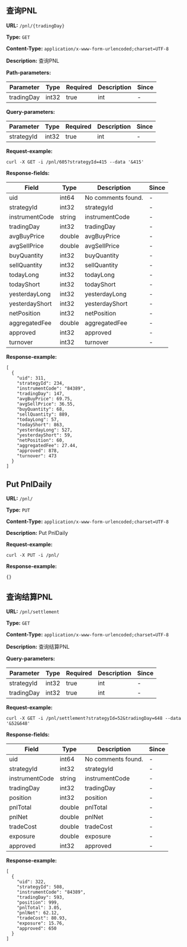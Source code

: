 
# 
## 查询PNL

**URL:** `/pnl/{tradingDay}`

**Type:** `GET`


**Content-Type:** `application/x-www-form-urlencoded;charset=UTF-8`

**Description:** 查询PNL


**Path-parameters:**

| Parameter | Type | Required | Description | Since |
|-----------|------|----------|-------------|-------|
|tradingDay|int32|true|int|-|

**Query-parameters:**

| Parameter | Type | Required | Description | Since |
|-----------|------|----------|-------------|-------|
|strategyId|int32|true|int|-|


**Request-example:**
```
curl -X GET -i /pnl/605?strategyId=415 --data '&415'
```

**Response-fields:**

| Field | Type | Description | Since |
|-------|------|-------------|-------|
|uid|int64|No comments found.|-|
|strategyId|int32|strategyId|-|
|instrumentCode|string|instrumentCode|-|
|tradingDay|int32|tradingDay|-|
|avgBuyPrice|double|avgBuyPrice|-|
|avgSellPrice|double|avgSellPrice|-|
|buyQuantity|int32|buyQuantity|-|
|sellQuantity|int32|sellQuantity|-|
|todayLong|int32|todayLong|-|
|todayShort|int32|todayShort|-|
|yesterdayLong|int32|yesterdayLong|-|
|yesterdayShort|int32|yesterdayShort|-|
|netPosition|int32|netPosition|-|
|aggregatedFee|double|aggregatedFee|-|
|approved|int32|approved|-|
|turnover|int32|turnover|-|

**Response-example:**
```
[
  {
    "uid": 311,
    "strategyId": 234,
    "instrumentCode": "84389",
    "tradingDay": 147,
    "avgBuyPrice": 69.75,
    "avgSellPrice": 36.55,
    "buyQuantity": 68,
    "sellQuantity": 889,
    "todayLong": 57,
    "todayShort": 863,
    "yesterdayLong": 527,
    "yesterdayShort": 59,
    "netPosition": 60,
    "aggregatedFee": 27.44,
    "approved": 878,
    "turnover": 473
  }
]
```

## Put PnlDaily

**URL:** `/pnl/`

**Type:** `PUT`


**Content-Type:** `application/x-www-form-urlencoded;charset=UTF-8`

**Description:** Put PnlDaily





**Request-example:**
```
curl -X PUT -i /pnl/
```

**Response-example:**
```
{}
```

## 查询结算PNL

**URL:** `/pnl/settlement`

**Type:** `GET`


**Content-Type:** `application/x-www-form-urlencoded;charset=UTF-8`

**Description:** 查询结算PNL



**Query-parameters:**

| Parameter | Type | Required | Description | Since |
|-----------|------|----------|-------------|-------|
|strategyId|int32|true|int|-|
|tradingDay|int32|true|int|-|


**Request-example:**
```
curl -X GET -i /pnl/settlement?strategyId=52&tradingDay=648 --data '&52&648'
```

**Response-fields:**

| Field | Type | Description | Since |
|-------|------|-------------|-------|
|uid|int64|No comments found.|-|
|strategyId|int32|strategyId|-|
|instrumentCode|string|instrumentCode|-|
|tradingDay|int32|tradingDay|-|
|position|int32|position|-|
|pnlTotal|double|pnlTotal|-|
|pnlNet|double|pnlNet|-|
|tradeCost|double|tradeCost|-|
|exposure|double|exposure|-|
|approved|int32|approved|-|

**Response-example:**
```
[
  {
    "uid": 322,
    "strategyId": 508,
    "instrumentCode": "84389",
    "tradingDay": 593,
    "position": 999,
    "pnlTotal": 3.05,
    "pnlNet": 62.12,
    "tradeCost": 80.93,
    "exposure": 15.76,
    "approved": 650
  }
]
```

